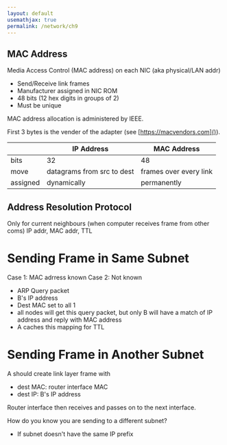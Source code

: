 ```yaml
---
layout: default
usemathjax: true
permalink: /network/ch9
---
```



## MAC Address

Media Access Control (MAC address) on each NIC (aka physical/LAN addr)
- Send/Receive link frames
- Manufacturer assigned in NIC ROM
- 48 bits (12 hex digits in groups of 2)
- Must be unique

MAC address allocation is administered by IEEE. 

First 3 bytes is the vender of the adapter (see [https://macvendors.com]()).

|   | IP Address | MAC Address |
| - | ---------- | ----------- |
| bits | 32  | 48 |
| move | datagrams from src to dest  | frames over every link |
| assigned | dynamically | permanently |

## Address Resolution Protocol

Only for current neighbours (when computer receives frame from other coms)
IP addr, MAC addr, TTL

# Sending Frame in Same Subnet

Case 1: MAC adrress known
Case 2: Not known
- ARP Query packet
- B's IP address
- Dest MAC set to all 1
- all nodes will get this query packet, but only B will have a match of IP address and reply with MAC address
- A caches this mapping for TTL

# Sending Frame in Another Subnet

A should create link layer frame with 
- dest MAC: router interface MAC
- dest IP: B's IP  address

Router interface then receives and passes on to the next interface.

How do you know you are sending to a different subnet?
- If subnet doesn't have the same IP prefix